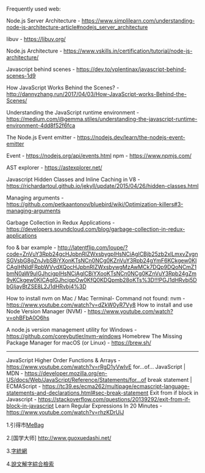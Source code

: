 Frequently used web:


Node.js Server Architecture - https://www.simplilearn.com/understanding-node-js-architecture-article#nodejs_server_architecture 

libuv - https://libuv.org/ 

Node.js Architecture - https://www.vskills.in/certification/tutorial/node-js-architecture/ 

Javascript behind scenes - https://dev.to/vplentinax/javascript-behind-scenes-1d9 

How JavaScript Works Behind the Scenes? - http://dannyzhang.run/2017/04/03/How-JavaScript-works-Behind-the-Scenes/ 

Understanding the JavaScript runtime environment - https://medium.com/@gemma.stiles/understanding-the-javascript-runtime-environment-4dd8f52f6fca 

The Node.js Event emitter - https://nodejs.dev/learn/the-nodejs-event-emitter 

Event - https://nodejs.org/api/events.html npm - https://www.npmjs.com/ 

AST explorer - https://astexplorer.net/ 

Javascript Hidden Classes and Inline Caching in V8 - https://richardartoul.github.io/jekyll/update/2015/04/26/hidden-classes.html 

Managing arguments - https://github.com/petkaantonov/bluebird/wiki/Optimization-killers#3-managing-arguments 

Garbage Collection in Redux Applications - https://developers.soundcloud.com/blog/garbage-collection-in-redux-applications 

foo & bar example - http://latentflip.com/loupe/?code=ZnVuY3Rpb24gcHJpbnRIZWxsbygpIHsNCiAgICBjb25zb2xlLmxvZygnSGVsbG8gZnJvbSBiYXonKTsNCn0NCg0KZnVuY3Rpb24gYmF6KCkgew0KICAgIHNldFRpbWVvdXQocHJpbnRIZWxsbywgMzAwMCk7DQp9DQoNCmZ1bmN0aW9uIGJhcigpIHsNCiAgICBiYXooKTsNCn0NCg0KZnVuY3Rpb24gZm9vKCkgew0KICAgIGJhcigpOw0KfQ0KDQpmb28oKTs%3D!!!PGJ1dHRvbj5DbGljayBtZSE8L2J1dHRvbj4%3D 

How to install nvm on Mac / Mac Terminal- Command not found: nvm - https://www.youtube.com/watch?v=dZkW0yR7Vy8 How to install and use Node Version Manager (NVM) - https://www.youtube.com/watch?v=ohBFbA0O6hs 

A node.js version management utility for Windows - https://github.com/coreybutler/nvm-windows Homebrew The Missing Package Manager for macOS (or Linux) - https://brew.sh/ 

---
JavaScript Higher Order Functions & Arrays - https://www.youtube.com/watch?v=rRgD1yVwIvE
for...of... JavaScript | MDN - https://developer.mozilla.org/en-US/docs/Web/JavaScript/Reference/Statements/for...of
break statement | ECMAScript - https://tc39.es/ecma262/multipage/ecmascript-language-statements-and-declarations.html#sec-break-statement
Exit from if block in Javascript - https://stackoverflow.com/questions/20139292/exit-from-if-block-in-javascript
Learn Regular Expressions In 20 Minutes - https://www.youtube.com/watch?v=rhzKDrUiJ



1.引得市[MeBag](http://www.mebag.com/index/)

2.[国学大师]  http://www.guoxuedashi.net/

3.[字統網](https://zi.tools/)

4.[說文解字綜合檢索](http://www.homeinmists.com/shuowen/index.html) 
